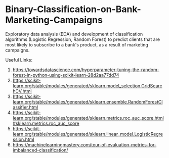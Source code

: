 # Binary-Classification-on-Bank-Marketing-Campaigns

Exploratory data analysis (EDA) and development of classification algorithms (Logistic Regression, Random Forest) to predict clients that are most likely to subscribe to a bank's product, as a result of marketing campaigns.

Useful Links:
1. https://towardsdatascience.com/hyperparameter-tuning-the-random-forest-in-python-using-scikit-learn-28d2aa77dd74
2. https://scikit-learn.org/stable/modules/generated/sklearn.model_selection.GridSearchCV.html
3. https://scikit-learn.org/stable/modules/generated/sklearn.ensemble.RandomForestClassifier.html
4. https://scikit-learn.org/stable/modules/generated/sklearn.metrics.roc_auc_score.html#sklearn.metrics.roc_auc_score
5. https://scikit-learn.org/stable/modules/generated/sklearn.linear_model.LogisticRegression.html
6. https://machinelearningmastery.com/tour-of-evaluation-metrics-for-imbalanced-classification/